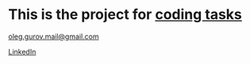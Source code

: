 # This is the project for [coding tasks](https://www.goodtecher.com/get-well-prepared-for-facebook/)
oleg.gurov.mail@gmail.com

[LinkedIn](https://linkedin.com)